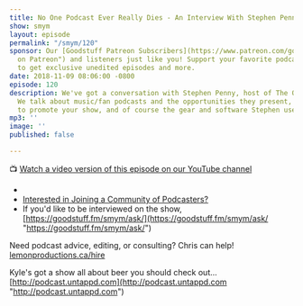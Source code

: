 ```yaml
---
title: No One Podcast Ever Really Dies - An Interview With Stephen Penny
show: smym
layout: episode
permalink: "/smym/120"
sponsor: Our [Goodstuff Patreon Subscribers](https://www.patreon.com/goodstuff "Goodstuff
  on Patreon") and listeners just like you! Support your favorite podcasts directly
  to get exclusive unedited episodes and more.
date: 2018-11-09 08:06:00 -0800
episode: 120
description: We've got a conversation with Stephen Penny, host of The Otherz podcast.
  We talk about music/fan podcasts and the opportunities they present, using advertising
  to promote your show, and of course the gear and software Stephen uses to record.
mp3: ''
image: ''
published: false

---
```

📺 [Watch a video version of this episode on our YouTube channel](https://www.youtube.com/watch?v=uNQRaYmzvj4)

* 
* [Interested in Joining a Community of Podcasters?](https://mailchi.mp/ad73a5bdfab5/podcasting)
* If you'd like to be interviewed on the show, [https://goodstuff.fm/smym/ask/](https://goodstuff.fm/smym/ask/ "https://goodstuff.fm/smym/ask/")

Need podcast advice, editing, or consulting? Chris can help! [lemonproductions.ca/hire](https://lemonproductions.ca/hire)

Kyle's got a show all about beer you should check out... [http://podcast.untappd.com](http://podcast.untappd.com "http://podcast.untappd.com")